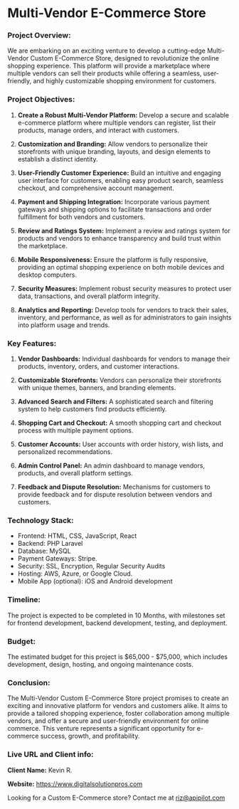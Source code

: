 # Multi-Vendor E-Commerce Store

### Project Overview:
We are embarking on an exciting venture to develop a cutting-edge Multi-Vendor Custom E-Commerce Store, designed to revolutionize the online shopping experience. This platform will provide a marketplace where multiple vendors can sell their products while offering a seamless, user-friendly, and highly customizable shopping environment for customers.

### Project Objectives:

1. **Create a Robust Multi-Vendor Platform:** Develop a secure and scalable e-commerce platform where multiple vendors can register, list their products, manage orders, and interact with customers.

2. **Customization and Branding:** Allow vendors to personalize their storefronts with unique branding, layouts, and design elements to establish a distinct identity.

3. **User-Friendly Customer Experience:** Build an intuitive and engaging user interface for customers, enabling easy product search, seamless checkout, and comprehensive account management.

4. **Payment and Shipping Integration:** Incorporate various payment gateways and shipping options to facilitate transactions and order fulfillment for both vendors and customers.

5. **Review and Ratings System:** Implement a review and ratings system for products and vendors to enhance transparency and build trust within the marketplace.

6. **Mobile Responsiveness:** Ensure the platform is fully responsive, providing an optimal shopping experience on both mobile devices and desktop computers.

7. **Security Measures:** Implement robust security measures to protect user data, transactions, and overall platform integrity.

8. **Analytics and Reporting:** Develop tools for vendors to track their sales, inventory, and performance, as well as for administrators to gain insights into platform usage and trends.

### Key Features:

1. **Vendor Dashboards:** Individual dashboards for vendors to manage their products, inventory, orders, and customer interactions.

2. **Customizable Storefronts:** Vendors can personalize their storefronts with unique themes, banners, and branding elements.

3. **Advanced Search and Filters:** A sophisticated search and filtering system to help customers find products efficiently.

4. **Shopping Cart and Checkout:** A smooth shopping cart and checkout process with multiple payment options.

5. **Customer Accounts:** User accounts with order history, wish lists, and personalized recommendations.

6. **Admin Control Panel:** An admin dashboard to manage vendors, products, and overall platform settings.

7. **Feedback and Dispute Resolution:** Mechanisms for customers to provide feedback and for dispute resolution between vendors and customers.

### Technology Stack:

- Frontend: HTML, CSS, JavaScript, React
- Backend: PHP Laravel
- Database: MySQL 
- Payment Gateways: Stripe.
- Security: SSL, Encryption, Regular Security Audits
- Hosting: AWS, Azure, or Google Cloud.
- Mobile App (optional): iOS and Android development

### Timeline:
The project is expected to be completed in 10 Months, with milestones set for frontend development, backend development, testing, and deployment.

### Budget:
The estimated budget for this project is $65,000 - $75,000, which includes development, design, hosting, and ongoing maintenance costs.

### Conclusion:
The Multi-Vendor Custom E-Commerce Store project promises to create an exciting and innovative platform for vendors and customers alike. It aims to provide a tailored shopping experience, foster collaboration among multiple vendors, and offer a secure and user-friendly environment for online commerce. This venture represents a significant opportunity for e-commerce success, growth, and profitability.

### Live URL and Client info:
**Client Name:** Kevin R.

**Website:** https://www.digitalsolutionpros.com

Looking for a Custom E-Commerce store? Contact me at riz@apipilot.com
